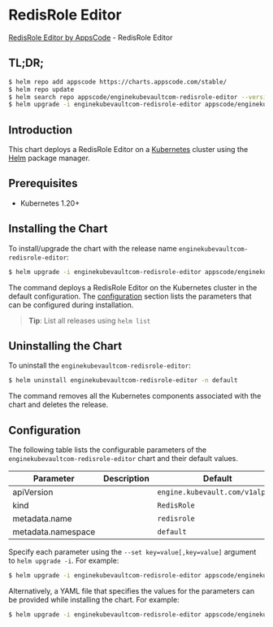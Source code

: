 # RedisRole Editor

[RedisRole Editor by AppsCode](https://appscode.com) - RedisRole Editor

## TL;DR;

```bash
$ helm repo add appscode https://charts.appscode.com/stable/
$ helm repo update
$ helm search repo appscode/enginekubevaultcom-redisrole-editor --version=v0.22.0
$ helm upgrade -i enginekubevaultcom-redisrole-editor appscode/enginekubevaultcom-redisrole-editor -n default --create-namespace --version=v0.22.0
```

## Introduction

This chart deploys a RedisRole Editor on a [Kubernetes](http://kubernetes.io) cluster using the [Helm](https://helm.sh) package manager.

## Prerequisites

- Kubernetes 1.20+

## Installing the Chart

To install/upgrade the chart with the release name `enginekubevaultcom-redisrole-editor`:

```bash
$ helm upgrade -i enginekubevaultcom-redisrole-editor appscode/enginekubevaultcom-redisrole-editor -n default --create-namespace --version=v0.22.0
```

The command deploys a RedisRole Editor on the Kubernetes cluster in the default configuration. The [configuration](#configuration) section lists the parameters that can be configured during installation.

> **Tip**: List all releases using `helm list`

## Uninstalling the Chart

To uninstall the `enginekubevaultcom-redisrole-editor`:

```bash
$ helm uninstall enginekubevaultcom-redisrole-editor -n default
```

The command removes all the Kubernetes components associated with the chart and deletes the release.

## Configuration

The following table lists the configurable parameters of the `enginekubevaultcom-redisrole-editor` chart and their default values.

|     Parameter      | Description |                  Default                   |
|--------------------|-------------|--------------------------------------------|
| apiVersion         |             | <code>engine.kubevault.com/v1alpha1</code> |
| kind               |             | <code>RedisRole</code>                     |
| metadata.name      |             | <code>redisrole</code>                     |
| metadata.namespace |             | <code>default</code>                       |


Specify each parameter using the `--set key=value[,key=value]` argument to `helm upgrade -i`. For example:

```bash
$ helm upgrade -i enginekubevaultcom-redisrole-editor appscode/enginekubevaultcom-redisrole-editor -n default --create-namespace --version=v0.22.0 --set apiVersion=engine.kubevault.com/v1alpha1
```

Alternatively, a YAML file that specifies the values for the parameters can be provided while
installing the chart. For example:

```bash
$ helm upgrade -i enginekubevaultcom-redisrole-editor appscode/enginekubevaultcom-redisrole-editor -n default --create-namespace --version=v0.22.0 --values values.yaml
```
